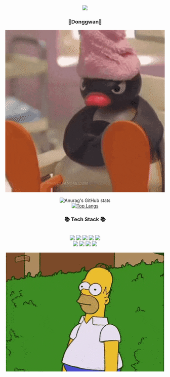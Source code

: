 
<div align = "center">
<!-- ![header](https://capsule-render.vercel.app/api?type=waving&&color=gradient&height=100&section=header&fontSize=90) -->
 <img src="https://capsule-render.vercel.app/api?type=waving&&color=BDBDBD&height=200&section=header&text=" "&fontSize=90" />
</div>

<div align = "center">
<h3 style= "font-size = 70px">🎈Donggwan🎈</h3>
   <img src="핑구움짤.gif">
<br/>
  
![Anurag's GitHub stats](https://github-readme-stats.vercel.app/api?username=1gizmo&show_icons=true&theme=radical)
  <br>
[![Top Langs](https://github-readme-stats.vercel.app/api/top-langs/?username=Yajani&layout=compact)](https://github.com/1gizmo/github-readme-stats)
<!-- ![ㅐㅐ](../KakaoTalk_20230418_173556964.png) -->
  
<h3>📚 Tech Stack 📚</h3>
<div>
<br/>
<img src="https://img.shields.io/badge/Spring-6DB33F?style=flat-square&logo=Spring&logoColor=white"/>
<!-- <img src="https://img.shields.io/badge/Spring Boot-6db33f?style=flat&logo=Spring Boot&logoColor=white" /> -->
<img src="https://img.shields.io/badge/Java-007396?style=flat-square&logo=Java&logoColor=white"/>
<!-- <img src="https://img.shields.io/badge/Python-3766AB?style=flat-square&logo=Python&logoColor=white"/> -->
<img src="https://img.shields.io/badge/Oracle-F80000?style=flat-square&logo=Oracle&logoColor=white"/>
<img src="https://img.shields.io/badge/MySQL-4479A1?style=flat&logo=MySQL&logoColor=white" />
<img src="https://img.shields.io/badge/HTML5-E34F26?style=flat&logo=HTML5&logoColor=white" />
 <br/>
<img src="https://img.shields.io/badge/CSS3-1572B6?style=flat&logo=CSS3&logoColor=white" />
<img src="https://img.shields.io/badge/Git-F05032?style=flat-square&logo=Git&logoColor=white"/>
<img src="https://img.shields.io/badge/JavaScript-F7DF1E?style=flat-square&logo=javascript&logoColor=black"/>
<img src="https://img.shields.io/badge/jQuery-0769AD?style=flat&logo=jQuery&logoColor=white" />
<!-- <img src="https://img.shields.io/badge/anaconda-44A833?style=for-the-badge&logo=anaconda&logoColor=white">
<img src="https://img.shields.io/badge/c-A8B9CC?style=for-the-badge&logo=c&logoColor=white">
<img src="https://img.shields.io/badge/cplusplus-00599C?style=for-the-badge&logo=cplusplus&logoColor=white"> -->
</br>

<!-- <img src="KakaoTalk_20230419_124630435_01.gif"> -->
 <br>
 <img src="KakaoTalk_20230419_124702286.gif">
